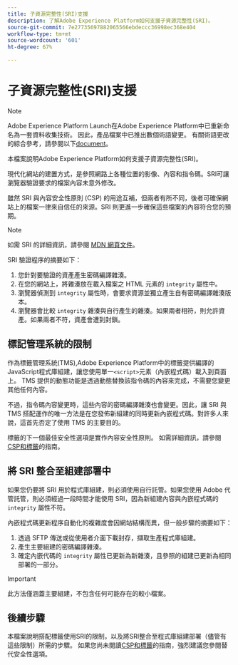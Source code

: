 ```yaml
---
title: 子資源完整性(SRI)支援
description: 了解Adobe Experience Platform如何支援子資源完整性(SRI)。
source-git-commit: 7e27735697882065566ebdeccc36998ec368e404
workflow-type: tm+mt
source-wordcount: '601'
ht-degree: 67%

---
```


# 子資源完整性(SRI)支援

>[!NOTE]
>
>Adobe Experience Platform Launch在Adobe Experience Platform中已重新命名為一套資料收集技術。 因此，產品檔案中已推出數個術語變更。 有關術語更改的綜合參考，請參閱以下[document](../../term-updates.md)。

本檔案說明Adobe Experience Platform如何支援子資源完整性(SRI)。

現代化網站的建置方式，是參照網路上各種位置的影像、內容和指令碼。SRI可讓瀏覽器驗證要求的檔案內容未意外修改。

雖然 SRI 與內容安全性原則 (CSP) 的用途互補，但兩者有所不同，後者可確保網站上的檔案一律來自信任的來源。SRI 則更進一步確保這些檔案的內容符合您的預期。

>[!NOTE]
>
>如需 SRI 的詳細資訊，請參閱 [MDN 網頁文件](https://developer.mozilla.org/zh-TW/docs/Web/Security/Subresource_Integrity)。

SRI 驗證程序的摘要如下：

1. 您針對要驗證的資產產生密碼編譯雜湊。
1. 在您的網站上，將雜湊放在載入檔案之 HTML 元素的 `integrity` 屬性中。
1. 瀏覽器偵測到 `integrity` 屬性時，會要求資源並獨立產生自有密碼編譯雜湊版本。
1. 瀏覽器會比較 `integrity` 雜湊與自行產生的雜湊。如果兩者相符，則允許資產。如果兩者不符，資產會遭到封鎖。

## 標記管理系統的限制

作為標籤管理系統(TMS),Adobe Experience Platform中的標籤提供編譯的JavaScript程式庫組建，讓您使用單一`<script>`元素（內嵌程式碼）載入到頁面上。 TMS 提供的動態功能是透過動態替換該指令碼的內容來完成，不需要您變更其他任何內容。

不過，指令碼內容變更時，這些內容的密碼編譯雜湊也會變更。因此，讓 SRI 與 TMS 搭配運作的唯一方法是在您發佈新組建的同時更新內嵌程式碼。對許多人來說，這首先否定了使用 TMS 的主要目的。

標籤的下一個最佳安全性選項是實作內容安全性原則。 如需詳細資訊，請參閱[CSP和標籤](./content-security-policy.md)的指南。

## 將 SRI 整合至組建部署中

如果您仍要將 SRI 用於程式庫組建，則必須使用自行託管。如果您使用 Adobe 代管託管，則必須經過一段時間才能使用 SRI，因為新組建內容與內嵌程式碼的 `integrity` 屬性不符。

內嵌程式碼更新程序自動化的複雜度會因網站結構而異，但一般步驟的摘要如下：

1. 透過 SFTP 傳送或從使用者介面下載封存，擷取生產程式庫組建。
1. 產生主要組建的密碼編譯雜湊。
1. 確定內嵌代碼的 `integrity` 屬性已更新為新雜湊，且參照的組建已更新為相同部署的一部分。

>[!IMPORTANT]
>
>此方法僅涵蓋主要組建，不包含任何可能存在的較小檔案。

## 後續步驟

本檔案說明搭配標籤使用SRI的限制，以及將SRI整合至程式庫組建部署（儘管有這些限制）所需的步驟。 如果您尚未閱讀[CSP和標籤](./content-security-policy.md)的指南，強烈建議您參閱替代安全性選項。
